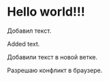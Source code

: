 # Hello world!!!


Добавил текст.

Added text.

Добавили текст в новой ветке.

Разрешаю конфликт в браузере.
